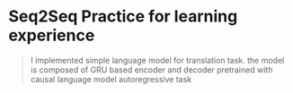 # Seq2Seq Practice for learning experience

> I implemented simple language model for translation task. the model is composed of GRU based encoder and decoder pretrained with causal language model autoregressive task
